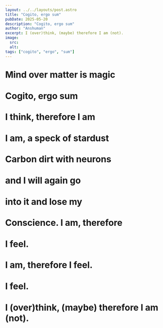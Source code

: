 ```yaml
---
layout: ../../layouts/post.astro
title: "Cogito, ergo sum"
pubDate: 2025-05-20
description: "Cogito, ergo sum"
author: "Anshuman"
excerpt: I (over)think, (maybe) therefore I am (not).
image:
  src:
  alt:
tags: ["cogito", "ergo", "sum"]
---
```

<h1 style="margin-top: 1.2em" >Mind over matter is magic</h1>
<h1 style="margin-top: 1.2em" >Cogito, ergo sum</h1>
<h1 style="margin-top: 1.2em" >I think, therefore I am</h1>
<h1 style="margin-top: 1.2em" >I am, a speck of stardust</h1>
<h1 style="margin-top: 1.2em" >Carbon dirt with neurons</h1>
<h1 style="margin-top: 1.2em" >and I will again go</h1>
<h1 style="margin-top: 1.2em" >into it and lose my</h1>
<h1 style="margin-top: 1.2em" >Conscience. I am, therefore</h1>
<h1 style="margin-top: 1.2em" >I feel.</h1>
<h1 style="margin-top: 1.2em" >I am, therefore I feel.</h1>
<h1 style="margin-top: 1.2em" >I feel.</h1>
<h1 style="margin-top: 1.2em" >I (over)think, (maybe) therefore I am (not).</h1>
